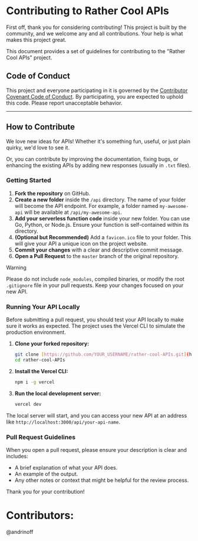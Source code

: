# Contributing to Rather Cool APIs

First off, thank you for considering contributing! This project is built by the community, and we welcome any and all contributions. Your help is what makes this project great.

This document provides a set of guidelines for contributing to the "Rather Cool APIs" project.

## Code of Conduct

This project and everyone participating in it is governed by the [Contributor Covenant Code of Conduct](CODE_OF_CONDUCT.md). By participating, you are expected to uphold this code. Please report unacceptable behavior.

---

## How to Contribute

We love new ideas for APIs! Whether it's something fun, useful, or just plain quirky, we'd love to see it.

Or, you can contribute by improving the documentation, fixing bugs, or enhancing the existing APIs by adding new responses (usually in `.txt` files).

### Getting Started

1.  **Fork the repository** on GitHub.
2.  **Create a new folder** inside the `/api` directory. The name of your folder will become the API endpoint. For example, a folder named `my-awesome-api` will be available at `/api/my-awesome-api`.
3.  **Add your serverless function code** inside your new folder. You can use Go, Python, or Node.js. Ensure your function is self-contained within its directory.
4.  **(Optional but Recommended)** Add a `favicon.ico` file to your folder. This will give your API a unique icon on the project website.
5.  **Commit your changes** with a clear and descriptive commit message.
6.  **Open a Pull Request** to the `master` branch of the original repository.

> [!WARNING]
> Please do not include `node_modules`, compiled binaries, or modify the root `.gitignore` file in your pull requests. Keep your changes focused on your new API.

### Running Your API Locally

Before submitting a pull request, you should test your API locally to make sure it works as expected. The project uses the Vercel CLI to simulate the production environment.

1.  **Clone your forked repository:**
    ```bash
    git clone [https://github.com/YOUR_USERNAME/rather-cool-APIs.git](https://github.com/YOUR_USERNAME/rather-cool-APIs.git)
    cd rather-cool-APIs
    ```

2.  **Install the Vercel CLI:**
    ```bash
    npm i -g vercel
    ```

3.  **Run the local development server:**
    ```bash
    vercel dev
    ```

The local server will start, and you can access your new API at an address like `http://localhost:3000/api/your-api-name`.

### Pull Request Guidelines

When you open a pull request, please ensure your description is clear and includes:

* A brief explanation of what your API does.
* An example of the output.
* Any other notes or context that might be helpful for the review process.

Thank you for your contribution!



# Contributors:

@andrinoff
